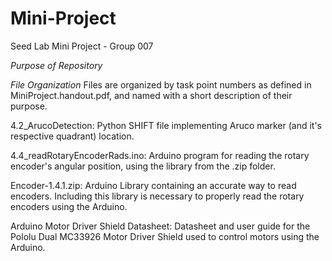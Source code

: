 # Mini-Project
Seed Lab Mini Project - Group 007

_Purpose of Repository_




_File Organization_
Files are organized by task point numbers as defined in MiniProject.handout.pdf, and named with a short description of their purpose.

4.2_ArucoDetection: Python SHIFT file implementing Aruco marker (and it's respective quadrant) location.

4.4_readRotaryEncoderRads.ino: Arduino program for reading the rotary encoder's angular position, using the library from the .zip folder. 

Encoder-1.4.1.zip: Arduino Library containing an accurate way to read encoders. Including this library is necessary to properly read the rotary   encoders using the Arduino.   

Arduino Motor Driver Shield Datasheet: Datasheet and user guide for the Pololu Dual MC33926 Motor Driver Shield used to control motors using the Arduino.
